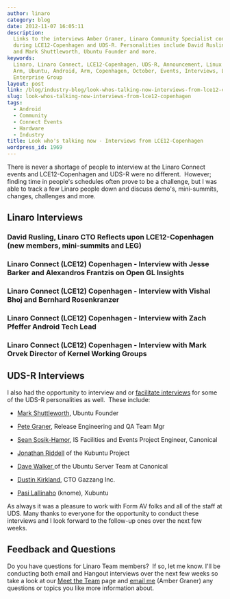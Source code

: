 ```yaml
---
author: linaro
category: blog
date: 2012-11-07 16:05:11
description:
  Links to the interviews Amber Graner, Linaro Community Specialist conducted
  during LCE12-Copenhagen and UDS-R. Personalities include David Rusling, Linaro CTO
  and Mark Shuttleworth, Ubuntu Founder and more.
keywords:
  Linaro, Linaro Connect, LCE12-Copenhagen, UDS-R, Announcement, Linux on
  Arm, Ubuntu, Android, Arm, Copenhagen, October, Events, Interviews, LEG, Linaro
  Enterprise Group
layout: post
link: /blog/industry-blog/look-whos-talking-now-interviews-from-lce12-copenhagen/
slug: look-whos-talking-now-interviews-from-lce12-copenhagen
tags:
  - Android
  - Community
  - Connect Events
  - Hardware
  - Industry
title: Look who's talking now - Interviews from LCE12-Copenhagen
wordpress_id: 1969
---
```


There is never a shortage of people to interview at the Linaro Connect events and LCE12-Copenhagen and UDS-R were no different.  However; finding time in people's schedules often prove to be a challenge, but I was able to track a few Linaro people down and discuss demo's, mini-summits, changes, challenges and more.

## Linaro Interviews

### David Rusling, Linaro CTO Reflects upon LCE12-Copenhagen (new members, mini-summits and LEG)

### Linaro Connect (LCE12) Copenhagen - Interview with Jesse Barker and Alexandros Frantzis on Open GL Insights

### Linaro Connect (LCE12) Copenhagen - Interview with Vishal Bhoj and Bernhard Rosenkranzer

### Linaro Connect (LCE12) Copenhagen - Interview with Zach Pfeffer Android Tech Lead

### Linaro Connect (LCE12) Copenhagen - Interview with Mark Orvek Director of Kernel Working Groups

## UDS-R Interviews

I also had the opportunity to interview and or [facilitate interviews](http://www.youtube.com/user/ubuntudevelopers) for some of the UDS-R personalities as well.  These include:

- [Mark Shuttleworth](http://youtu.be/RS89kvoGFLs), Ubuntu Founder

- [Pete Graner](http://youtu.be/iQl6qR9yJzk), Release Engineering and QA Team Mgr

- [Sean Sosik-Hamor](http://youtu.be/oQ-Fu6HPTQQ), IS Facilities and Events Project Engineer, Canonical

- [Jonathan Riddell](http://youtu.be/kEotr1Qi1bQ) of the Kubuntu Project

- [Dave Walker ](http://youtu.be/AHLM34RZIek)of the Ubuntu Server Team at Canonical

- [Dustin Kirkland](http://youtu.be/i1Wo9kAR4oA), CTO Gazzang Inc.

- [Pasi Lallinaho](http://youtu.be/2obH7ugvIsQ) (knome), Xubuntu

As always it was a pleasure to work with Form AV folks and all of the staff at UDS. Many thanks to everyone for the opportunity to conduct these interviews and I look forward to the follow-up ones over the next few weeks.

## Feedback and Questions

Do you have questions for Linaro Team members?  If so, let me know. I'll be conducting both email and Hangout interviews over the next few weeks so take a look at our [Meet the Team](/about/) page and [email me](mailto:akgraner@linaro.org) (Amber Graner) any questions or topics you like more information about.
